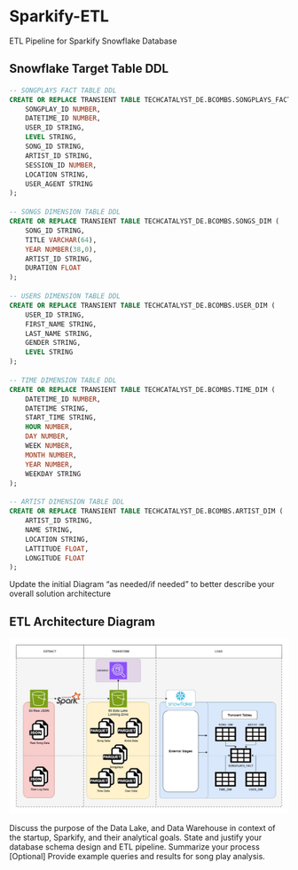 # Sparkify-ETL
ETL Pipeline for Sparkify Snowflake Database

## Snowflake Target Table DDL
```sql
-- SONGPLAYS FACT TABLE DDL
CREATE OR REPLACE TRANSIENT TABLE TECHCATALYST_DE.BCOMBS.SONGPLAYS_FACT (
    SONGPLAY_ID NUMBER,
    DATETIME_ID NUMBER,
    USER_ID STRING,
    LEVEL STRING,
    SONG_ID STRING,
    ARTIST_ID STRING,
    SESSION_ID NUMBER,
    LOCATION STRING,
    USER_AGENT STRING
);

-- SONGS DIMENSION TABLE DDL
CREATE OR REPLACE TRANSIENT TABLE TECHCATALYST_DE.BCOMBS.SONGS_DIM (
    SONG_ID STRING,
    TITLE VARCHAR(64),
    YEAR NUMBER(38,0),
    ARTIST_ID STRING,
    DURATION FLOAT
);

-- USERS DIMENSION TABLE DDL
CREATE OR REPLACE TRANSIENT TABLE TECHCATALYST_DE.BCOMBS.USER_DIM (
    USER_ID STRING,
    FIRST_NAME STRING,
    LAST_NAME STRING,
    GENDER STRING,
    LEVEL STRING
);

-- TIME DIMENSION TABLE DDL
CREATE OR REPLACE TRANSIENT TABLE TECHCATALYST_DE.BCOMBS.TIME_DIM (
    DATETIME_ID NUMBER,
    DATETIME STRING,
    START_TIME STRING,
    HOUR NUMBER,
    DAY NUMBER,
    WEEK NUMBER,
    MONTH NUMBER,
    YEAR NUMBER,
    WEEKDAY STRING    
);

-- ARTIST DIMENSION TABLE DDL
CREATE OR REPLACE TRANSIENT TABLE TECHCATALYST_DE.BCOMBS.ARTIST_DIM (
    ARTIST_ID STRING,
    NAME STRING,
    LOCATION STRING,
    LATTITUDE FLOAT,
    LONGITUDE FLOAT    
);
```

Update the initial Diagram “as needed/if needed” to better describe your overall solution architecture

## ETL Architecture Diagram
![ETL Architecture Diagram](SparkifyETL.jpg)

Discuss the purpose of the Data Lake, and Data Warehouse in context of the startup, Sparkify, and their analytical goals.
State and justify your database schema design and ETL pipeline.
Summarize your process
[Optional] Provide example queries and results for song play analysis.
